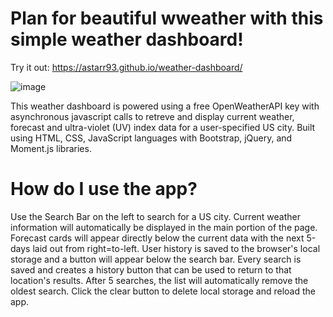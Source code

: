 # Plan for beautiful wweather with this simple weather dashboard!

Try it out: https://astarr93.github.io/weather-dashboard/

![image](https://user-images.githubusercontent.com/47404581/90602934-7d4b0a00-e1c8-11ea-9fbe-6ea8fe1df23a.png)

This weather dashboard is powered using a free OpenWeatherAPI key with asynchronous javascript calls to retreve and display current weather, forecast and ultra-violet (UV) index data for a user-specified US city. Built using HTML, CSS, JavaScript languages with Bootstrap, jQuery, and Moment.js libraries.

# How do I use the app?

Use the Search Bar on the left to search for a US city. Current weather information will automatically be displayed in the main portion of the page. Forecast cards will appear directly below the current data with the next 5-days laid out from right=to-left. User history is saved to the browser's local storage and a button will appear below the search bar. Every search is saved and creates a history button that can be used to return to that location's results. After 5 searches, the list will automatically remove the oldest search. Click the clear button to delete local storage and reload the app.
